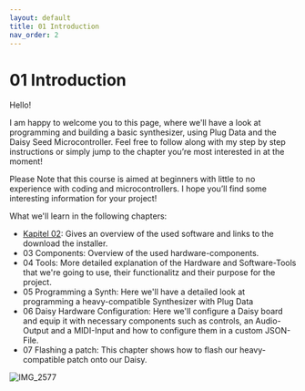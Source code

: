 ```yaml
---
layout: default
title: 01 Introduction
nav_order: 2
---
```


# 01 Introduction

Hello!

I am happy to welcome you to this page, where we'll have a look at programming and building a basic synthesizer, using Plug Data and the Daisy Seed Microcontroller. Feel free to follow along with my step by step instructions or simply jump to the chapter you’re most interested in at the moment!

Please Note that this course is aimed at beginners with little to no experience with coding and microcontrollers. I hope you’ll find some interesting information for your project!

What we'll learn in the following chapters:

- [Kapitel 02]({{site.baseurl}}/chapter-02/02-Installations): Gives an overview of the used software and links to the download the installer. 
- 03 Components: Overview of the used hardware-components.
- 04 Tools: More detailed explanation of the Hardware and Software-Tools that we're going to use, their functionalitz and their purpose for the project.
- 05 Programming a Synth: Here we'll have a detailed look at programming a heavy-compatible Synthesizer with Plug Data
- 06 Daisy Hardware Configuration: Here we'll configure a Daisy board and equip it with necessary components such as controls, an Audio-Output and a MIDI-Input and how to configure them in a custom JSON-File.
- 07 Flashing a patch: This chapter shows how to flash our heavy-compatible patch onto our Daisy.
  
![IMG_2577](https://github.com/user-attachments/assets/fb78d866-eece-4916-ae43-1edcf5d078cc)
